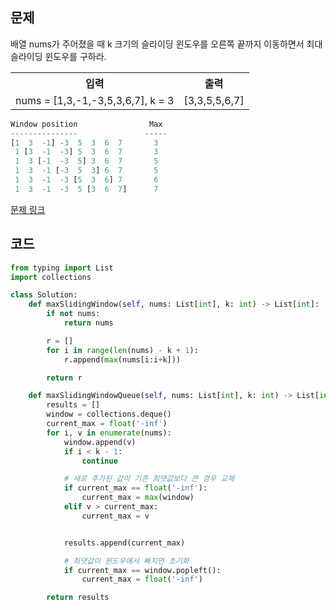 ## 문제

배열 nums가 주어졌을 때 k 크기의 슬라이딩 윈도우를 오른쪽 끝까지 이동하면서 최대 슬라이딩 윈도우를 구하라.

 <table>
	<th>입력</th>
	<th>출력</th>
	<tr><!-- 첫번째 줄 시작 -->
	    <td>nums = [1,3,-1,-3,5,3,6,7], k = 3</td>
	    <td>[3,3,5,5,6,7]</td>
	</tr><!-- 첫번째 줄 끝 -->
    </table>

```python
Window position                Max
---------------               -----
[1  3  -1] -3  5  3  6  7       3
 1 [3  -1  -3] 5  3  6  7       3
 1  3 [-1  -3  5] 3  6  7       5
 1  3  -1 [-3  5  3] 6  7       5
 1  3  -1  -3 [5  3  6] 7       6
 1  3  -1  -3  5 [3  6  7]      7
```

<a href="https://leetcode.com/problems/sliding-window-maximum/" target="_blank">문제 링크</a>

## 코드

```python
from typing import List
import collections

class Solution:
    def maxSlidingWindow(self, nums: List[int], k: int) -> List[int]:
        if not nums:
            return nums

        r = []
        for i in range(len(nums) - k + 1):
            r.append(max(nums[i:i+k]))

        return r

    def maxSlidingWindowQueue(self, nums: List[int], k: int) -> List[int]:
        results = []
        window = collections.deque()
        current_max = float('-inf')
        for i, v in enumerate(nums):
            window.append(v)
            if i < k - 1:
                continue

            # 새로 추가된 값이 기존 최댓값보다 큰 경우 교체
            if current_max == float('-inf'):
                current_max = max(window)
            elif v > current_max:
                current_max = v


            results.append(current_max)

            # 최댓값이 윈도우에서 빠지면 초기화
            if current_max == window.popleft():
                current_max = float('-inf')

        return results
```

